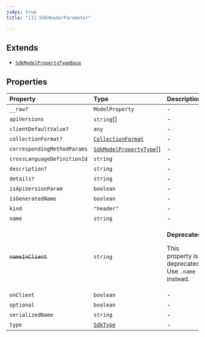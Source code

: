 ```yaml
---
jsApi: true
title: "[I] SdkHeaderParameter"

---
```

## Extends

- [`SdkModelPropertyTypeBase`](SdkModelPropertyTypeBase.md)

## Properties

| Property | Type | Description | Inherited from |
| :------ | :------ | :------ | :------ |
| `__raw?` | `ModelProperty` | - | [`SdkModelPropertyTypeBase`](SdkModelPropertyTypeBase.md).`__raw` |
| `apiVersions` | `string`[] | - | [`SdkModelPropertyTypeBase`](SdkModelPropertyTypeBase.md).`apiVersions` |
| `clientDefaultValue?` | `any` | - | [`SdkModelPropertyTypeBase`](SdkModelPropertyTypeBase.md).`clientDefaultValue` |
| `collectionFormat?` | [`CollectionFormat`](../type-aliases/CollectionFormat.md) | - | - |
| `correspondingMethodParams` | [`SdkModelPropertyType`](../type-aliases/SdkModelPropertyType.md)[] | - | - |
| `crossLanguageDefinitionId` | `string` | - | [`SdkModelPropertyTypeBase`](SdkModelPropertyTypeBase.md).`crossLanguageDefinitionId` |
| `description?` | `string` | - | [`SdkModelPropertyTypeBase`](SdkModelPropertyTypeBase.md).`description` |
| `details?` | `string` | - | [`SdkModelPropertyTypeBase`](SdkModelPropertyTypeBase.md).`details` |
| `isApiVersionParam` | `boolean` | - | [`SdkModelPropertyTypeBase`](SdkModelPropertyTypeBase.md).`isApiVersionParam` |
| `isGeneratedName` | `boolean` | - | [`SdkModelPropertyTypeBase`](SdkModelPropertyTypeBase.md).`isGeneratedName` |
| `kind` | `"header"` | - | - |
| `name` | `string` | - | [`SdkModelPropertyTypeBase`](SdkModelPropertyTypeBase.md).`name` |
| ~~`nameInClient`~~ | `string` | <p>**Deprecated**</p><p>This property is deprecated. Use `.name` instead.</p> | [`SdkModelPropertyTypeBase`](SdkModelPropertyTypeBase.md).`nameInClient` |
| `onClient` | `boolean` | - | [`SdkModelPropertyTypeBase`](SdkModelPropertyTypeBase.md).`onClient` |
| `optional` | `boolean` | - | [`SdkModelPropertyTypeBase`](SdkModelPropertyTypeBase.md).`optional` |
| `serializedName` | `string` | - | - |
| `type` | [`SdkType`](../type-aliases/SdkType.md) | - | [`SdkModelPropertyTypeBase`](SdkModelPropertyTypeBase.md).`type` |

